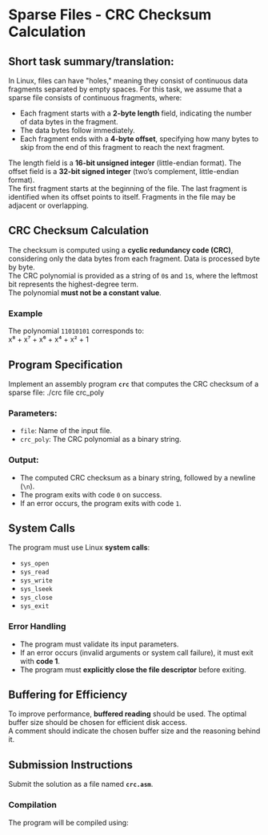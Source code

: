 # Sparse Files - CRC Checksum Calculation

## Short task summary/translation:

In Linux, files can have "holes," meaning they consist of continuous data fragments separated by empty spaces. For this task, we assume that a sparse file consists of continuous fragments, where:

- Each fragment starts with a **2-byte length** field, indicating the number of data bytes in the fragment.
- The data bytes follow immediately.
- Each fragment ends with a **4-byte offset**, specifying how many bytes to skip from the end of this fragment to reach the next fragment.

The length field is a **16-bit unsigned integer** (little-endian format). The offset field is a **32-bit signed integer** (two’s complement, little-endian format).  
The first fragment starts at the beginning of the file. The last fragment is identified when its offset points to itself. Fragments in the file may be adjacent or overlapping.

## CRC Checksum Calculation

The checksum is computed using a **cyclic redundancy code (CRC)**, considering only the data bytes from each fragment. Data is processed byte by byte.  
The CRC polynomial is provided as a string of `0`s and `1`s, where the leftmost bit represents the highest-degree term.  
The polynomial **must not be a constant value**.

### Example

The polynomial `11010101` corresponds to:  
x⁸ + x⁷ + x⁶ + x⁴ + x² + 1

## Program Specification

Implement an assembly program **`crc`** that computes the CRC checksum of a sparse file:
./crc file crc_poly  

### Parameters:
- `file`: Name of the input file.
- `crc_poly`: The CRC polynomial as a binary string.

### Output:
- The computed CRC checksum as a binary string, followed by a newline (`\n`).
- The program exits with code `0` on success.
- If an error occurs, the program exits with code `1`.

## System Calls

The program must use Linux **system calls**:
- `sys_open`
- `sys_read`
- `sys_write`
- `sys_lseek`
- `sys_close`
- `sys_exit`

### Error Handling

- The program must validate its input parameters.
- If an error occurs (invalid arguments or system call failure), it must exit with **code 1**.
- The program must **explicitly close the file descriptor** before exiting.

## Buffering for Efficiency

To improve performance, **buffered reading** should be used. The optimal buffer size should be chosen for efficient disk access.  
A comment should indicate the chosen buffer size and the reasoning behind it.

## Submission Instructions

Submit the solution as a file named **`crc.asm`**.

### Compilation

The program will be compiled using:
